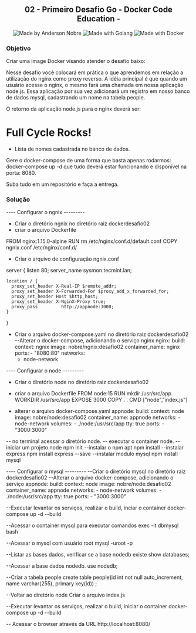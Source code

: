 <h2 align="center"> 02 - Primeiro Desafio Go - Docker Code Education -  </h2>
<p align="center">  
  <img alt="Made by Anderson Nobre" src="https://img.shields.io/badge/Made%20by-Anderson Nobre-%2304D361">

  <img alt="Made with Golang" src="https://img.shields.io/badge/Made%20with-Golang-%1f425f">  

  <img alt="Made with Docker" src="https://img.shields.io/badge/Made%20with-Docker-%1f425f">    

</p>

<h3> Objetivo </h3>
<p> Criar uma image Docker visando atender o desafio baixo: </p>
Nesse desafio você colocará em prática o que aprendemos em relação a utilização do nginx como proxy reverso. A idéia principal é que quando um usuário acesse o nginx, o mesmo fará uma chamada em nossa aplicação node.js. Essa aplicação por sua vez adicionará um registro em nosso banco de dados mysql, cadastrando um nome na tabela people.

O retorno da aplicação node.js para o nginx deverá ser:

<h1>Full Cycle Rocks!</h1>

- Lista de nomes cadastrada no banco de dados.

Gere o docker-compose de uma forma que basta apenas rodarmos: docker-compose up -d que tudo deverá estar funcionando e disponível na porta: 8080.

Suba tudo em um repositório e faça a entrega.

<h3> Solução </h3>


---- Configurar o ngnix ---------

- Criar o diretório ngnix no diretório raiz dockerdesafio02
- criar o arquivo Dockerfile

FROM nginx:1.15.0-alpine
RUN rm /etc/nginx/conf.d/default.conf
COPY ngnix.conf /etc/nginx/conf.d/

- Criar o arquivo de configuração ngnix.conf

server {
    listen 80;
    server_name sysmon.tecmint.lan;

    location / {
      proxy_set_header X-Real-IP $remote_addr;
      proxy_set_header X-Forwarded-For $proxy_add_x_forwarded_for;
      proxy_set_header Host $http_host;
      proxy_set_header X-NginX-Proxy true;
      proxy_pass         http://appnode:3000;
    }
}

- Criar o arquivo docker-compose.yaml no diretório raiz dockerdesafio02
--Alterar o docker-compose, adicionando o serviço nginx
  nginx:
    build: 
      context: ngnix
    image: nobre/ngnix:desafio02
    container_name: nginx
    ports:
      - "8080:80"
    networks:
    - node-network

---- Configurar o node  ---------

- Criar o diretório node no diretório raiz dockerdesafio02
- criar o arquivo Dockerfile 
FROM node:15 
RUN mkdir /usr/src/app
WORKDIR /usr/src/app
EXPOSE 3000
COPY . .
CMD ["node","index.js"] 

- alterar o arquivo docker-compose.yaml
  appnode:
    build: 
      context: node
    image: nobre/node:desafio02
    container_name: appnode
    networks:
      - node-network
    volumes:
      - ./node:/usr/src/app
    tty: true
    ports:
      - "3000:3000" 
    
-- no terminal acessar o diretório node.
-- executar o container node.
--iniciar um projeto node
npm init
--instalar o npm
apt npm install
--instalar express
npm install express --save
--instalar modulo mysql
npm install mysql

---- Configurar o mysql  ---------
--Criar o diretório mysql no diretório raiz dockerdesafio02
--Alterar o arquivo docker-compose, adicionando o serviço
  appnode:
    build: 
      context: node
    image: nobre/node:desafio02
    container_name: appnode
    networks:
      - node-network
    volumes:
      - ./node:/usr/src/app
    tty: true
    ports:
      - "3000:3000"

--Executar levantar os serviços, realizar o build, inciar o container
docker-compose up -d --build

--Acessar o container mysql para executar comandos
exec -it  dbmysql bash

--Acessar o mysql com usuário root
mysql -uroot -p

--Listar as bases dados, verificar se a base nodedb existe
show databases;

--Acessar a base dados nodedb.
use nodedb;

--Criar a tabela people
create table people(id int not null auto_increment, name varchar(255), primary key(id)) ;


--Voltar ao diretório node
Criar o arquivo index.js

--Executar levantar os serviços, realizar o build, iniciar o container
docker-compose up -d --build

-- Acessar o browser através da URL http://localhost:8080/
